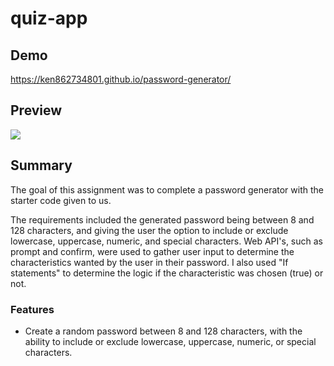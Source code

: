 # quiz-app
## Demo 

https://ken862734801.github.io/password-generator/

## Preview
<img src="./assets/images/password-generator.jpeg">

## Summary

The goal of this assignment was to complete a password generator with the starter code given to us. 

The requirements included the generated password being between 8 and 128 characters, and giving the user the option to include or exclude lowercase, uppercase, numeric, and special characters. Web API's, such as prompt and confirm, were used to gather user input to determine the characteristics wanted by the user in their password. I also used "If statements" to determine the logic if the characteristic was chosen (true) or not. 

### Features
- Create a random password between 8 and 128 characters, with the ability to include or exclude lowercase, uppercase, numeric, or special characters.